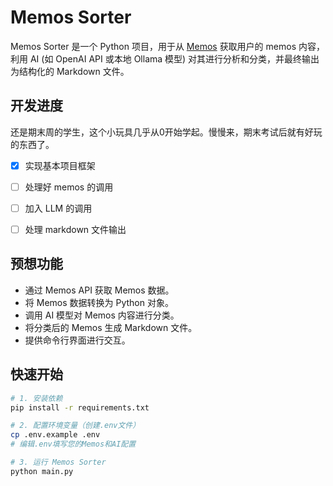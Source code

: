 # Memos Sorter

Memos Sorter 是一个 Python 项目，用于从 [Memos](https://github.com/usememos/memos) 获取用户的 memos 内容，
利用 AI (如 OpenAI API 或本地 Ollama 模型) 对其进行分析和分类，并最终输出为结构化的 Markdown 文件。

## 开发进度
还是期末周的学生，这个小玩具几乎从0开始学起。慢慢来，期末考试后就有好玩的东西了。
- [x] 实现基本项目框架
- [ ] 处理好 memos 的调用
- [ ] 加入 LLM 的调用
- [ ] 处理 markdown 文件输出


## 预想功能

- 通过 Memos API 获取 Memos 数据。
- 将 Memos 数据转换为 Python 对象。
- 调用 AI 模型对 Memos 内容进行分类。
- 将分类后的 Memos 生成 Markdown 文件。
- 提供命令行界面进行交互。

## 快速开始
```bash
# 1. 安装依赖
pip install -r requirements.txt

# 2. 配置环境变量（创建.env文件）
cp .env.example .env
# 编辑.env填写您的Memos和AI配置

# 3. 运行 Memos Sorter
python main.py